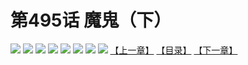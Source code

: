 # 第495话 魔鬼（下）
![](https://mhpic.xiaomingtaiji.net/comic/D/斗破苍穹拆分版/495话/1.jpg-zymk.middle.webp)
![](https://mhpic.xiaomingtaiji.net/comic/D/斗破苍穹拆分版/495话/2.jpg-zymk.middle.webp)
![](https://mhpic.xiaomingtaiji.net/comic/D/斗破苍穹拆分版/495话/3.jpg-zymk.middle.webp)
![](https://mhpic.xiaomingtaiji.net/comic/D/斗破苍穹拆分版/495话/4.jpg-zymk.middle.webp)
![](https://mhpic.xiaomingtaiji.net/comic/D/斗破苍穹拆分版/495话/5.jpg-zymk.middle.webp)
![](https://mhpic.xiaomingtaiji.net/comic/D/斗破苍穹拆分版/495话/6.jpg-zymk.middle.webp)
![](https://mhpic.xiaomingtaiji.net/comic/D/斗破苍穹拆分版/495话/7.jpg-zymk.middle.webp)
![](https://mhpic.xiaomingtaiji.net/comic/D/斗破苍穹拆分版/495话/8.jpg-zymk.middle.webp)
[【上一章】](./494.md)
[【目录】](./README.md)
[【下一章】](./496.md)
